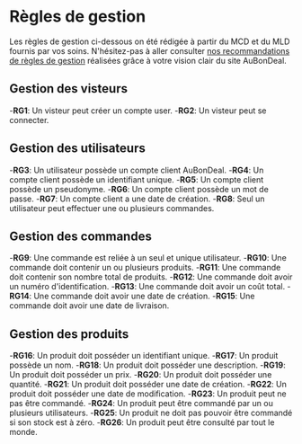 # Règles de gestion 

Les règles de gestion ci-dessous on été rédigée à partir du MCD et du MLD fournis par vos soins. N'hésitez-pas à aller consulter [nos recommandations de règles de gestion](./propositions-amelioration.md) réalisées grâce à votre vision clair du site AuBonDeal.

## Gestion des visteurs

  -**RG1**: Un visteur peut créer un compte user.
  -**RG2**: Un visteur peut se connecter.

## Gestion des utilisateurs 

  -**RG3**: Un utilisateur possède un compte client AuBonDeal.
  -**RG4**: Un compte client possède un identifiant unique.
  -**RG5**: Un compte client possède un pseudonyme.
  -**RG6**: Un compte client possède un mot de passe.
  -**RG7**: Un compte client a une date de création.
  -**RG8**: Seul un utilisateur peut effectuer une ou plusieurs commandes.

## Gestion des commandes 

  -**RG9**: Une commande est reliée à un seul et unique utilisateur.
  -**RG10**: Une commande doit contenir un ou plusieurs produits.
  -**RG11**: Une commande doit contenir son nombre total de produits.
  -**RG12**: Une commande doit avoir un numéro d'identification.
  -**RG13**: Une commande doit avoir un coût total.
  -**RG14**: Une commande doit avoir une date de création.
  -**RG15**: Une commande doit avoir une date de livraison.

## Gestion des produits 

  -**RG16**: Un produit doit posséder un identifiant unique.
  -**RG17**: Un produit possède un nom.
  -**RG18**: Un produit doit posséder une description.
  -**RG19**: Un produit doit posséder un prix.
  -**RG20**: Un produit doit posséder une quantité.
  -**RG21**: Un produit doit posséder une date de création.
  -**RG22**: Un produit doit posséder une date de modification.
  -**RG23**: Un produit peut ne pas être commandé.
  -**RG24**: Un produit peut être commandé par un ou plusieurs utilisateurs.
  -**RG25**: Un produit ne doit pas pouvoir être commandé si son stock est à zéro.
  -**RG26**: Un produit peut être consulté par tout le monde.

